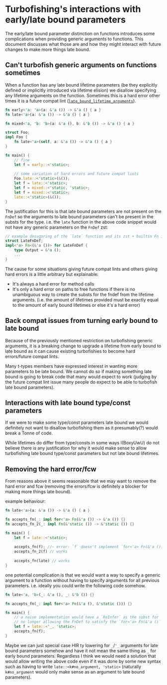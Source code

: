 # Turbofishing's interactions with early/late bound parameters

The early/late bound parameter distinction on functions introduces some complications
when providing generic arguments to functions. This document discusses what those are
and how they might interact with future changes to make more things late bound.

## Can't turbofish generic arguments on functions sometimes

When a function has any late bound lifetime parameters (be they explicitly defined or
implicitly introduced via lifetime elision) we disallow specifying any lifetime arguments
on the function. Sometimes this is a hard error other times it is a future compat lint
([`late_bound_lifetime_arguments`](https://github.com/rust-lang/rust/issues/42868)).

```rust
fn early<'a: 'a>(a: &'a ()) -> &'a () { a }
fn late<'a>(a: &'a ()) -> &'a () { a }

fn mixed<'a, 'b: 'b>(a: &'a (), b: &'b ()) -> &'a () { a }

struct Foo;
impl Foo {
    fn late<'a>(self, a: &'a ()) -> &'a () { a }
}

fn main() {
    // fine
    let f = early::<'static>;
    
    // some variation of hard errors and future compat lints
    Foo.late::<'static>(&());
    let f = late::<'static>;
    let f = mixed::<'static, 'static>;
    let f = mixed::<'static>;
    late::<'static>(&());
}
```

The justification for this is that late bound parameters are not present on the
`FnDef` so the arguments to late bound parameters can't be present in the substs
for the type. i.e. the `late` function in the above code snippet would not have
any generic parameters on the `FnDef` zst:
```rust
// example desugaring of the `late` function and its zst + builtin Fn impl
struct LateFnDef;
impl<'a> Fn<(&'a ())> for LateFnDef {
    type Output = &'a ();
    ...
}
```

The cause for some situations giving future compat lints and others giving hard errors
is a little arbitrary but explainable:
- It's always a hard error for method calls
- It's only a hard error on paths to free functions if there is no unambiguous way to
create the substs for the fndef from the lifetime arguments. (i.e. the amount of
lifetimes provided must be exactly equal to the amount of early bound lifetimes or
else it's a hard error)

## Back compat issues from turning early bound to late bound

Because of the previously mentioned restriction on turbofishing generic arguments, it
is a breaking change to upgrade a lifetime from early bound to late bound as it can cause
existing turbofishies to become hard errors/future compat lints.

Many t-types members have expressed interest in wanting more parameters to be late bound.
We cannot do so if making something late bound is going to break code that many would
expect to work (judging by the future compat lint issue many people do expect to be able
to turbofish late bound parameters).

## Interactions with late bound type/const parameters

If we were to make some type/const parameters late bound we would definitely not want
to disallow turbofishing them as it presumably(?) would break a Tonne of code. 

While lifetimes do differ from type/consts in some ways I(BoxyUwU) do not believe there
is any justification for why it would make sense to allow turbofishing late bound
type/const parameters but not late bound lifetimes.

## Removing the hard error/fcw

From reasons above it seems reasonable that we may want to remove the hard error and fcw
(removing the errors/fcw is definitely a blocker for making more things late bound).

example behaviour:
```rust
fn late<'a>(a: &'a ()) -> &'a () { a }

fn accepts_fn(_: impl for<'a> Fn(&'a ()) -> &'a ()) {}
fn accepts_fn_2(_: impl Fn(&'static ()) -> &'static ()) {}

fn main() {
    let f = late::<'static>;
    
    accepts_fn(f); //~ error: `f` doesn't implement `for<'a> Fn(&'a ()) -> &'a ()`
    accepts_fn_2(f) // works
    
    accepts_fn(late) // works
}
````

one potential complication is that we would want a way to specify a generic argument
to a function without having to specify arguments for all previous parameters. i.e.
ideally you could write the following code somehow.
```rust
fn late<'a, 'b>(_: &'a (), _: &'b ()) {}

fn accepts_fn(_: impl for<'a> Fn(&'a (), &'static ())) {}

fn main() {
    // a naive implementation would have a `ReInfer` as the subst for `'a` parameter
    // no longer allowing the FnDef to satisfy the `for<'a> Fn(&'a ()` bound
    let f = late::<'_, 'static>;
    accepts_fn(f);
}
```
Maybe we can just special case HIR ty lowering for `_`/`'_` arguments for late bound
parameters somehow and have it not mean the same thing as `_` for early bound parameters.
Regardless I think we would need a solution that would allow writing the above code even
if it was done by some new syntax such as having to write `late::<k#no_argument, 'static>`
(naturally `k#no_argument` would only make sense as an argument to late bound parameters).
